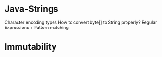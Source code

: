 # Java-Strings

Character encoding types
How to convert byte[] to String properly?
Regular Expressions + Pattern matching

# Immutability
